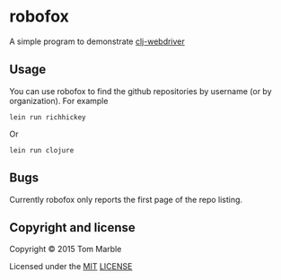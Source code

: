 # robofox

A simple program to demonstrate [clj-webdriver](https://github.com/tmarble/clj-webdriver)

## Usage

You can use robofox to find the github repositories by username
(or by organization).  For example

    lein run richhickey

Or

    lein run clojure

## Bugs

Currently robofox only reports the first page of the repo listing.

## Copyright and license

Copyright © 2015 Tom Marble

Licensed under the [MIT](http://opensource.org/licenses/MIT) [LICENSE](LICENSE)
